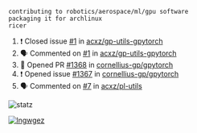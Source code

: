 ```
contributing to robotics/aerospace/ml/gpu software
packaging it for archlinux
ricer
```

<!--START_SECTION:activity-->
1. ❗️ Closed issue [#1](https://github.com/acxz/gp-utils-gpytorch/issues/1) in [acxz/gp-utils-gpytorch](https://github.com/acxz/gp-utils-gpytorch)
2. 🗣 Commented on [#1](https://github.com/acxz/gp-utils-gpytorch/issues/1) in [acxz/gp-utils-gpytorch](https://github.com/acxz/gp-utils-gpytorch)
3. 💪 Opened PR [#1368](https://github.com/cornellius-gp/gpytorch/pull/1368) in [cornellius-gp/gpytorch](https://github.com/cornellius-gp/gpytorch)
4. ❗️ Opened issue [#1367](https://github.com/cornellius-gp/gpytorch/issues/1367) in [cornellius-gp/gpytorch](https://github.com/cornellius-gp/gpytorch)
5. 🗣 Commented on [#7](https://github.com/acxz/pl-utils/issues/7) in [acxz/pl-utils](https://github.com/acxz/pl-utils)
<!--END_SECTION:activity-->


![statz](https://github-readme-stats.vercel.app/api?username=acxz&include_all_commits=true&show_icons=true)

[![lngwgez](https://github-readme-stats.vercel.app/api/top-langs/?username=acxz&layout=compact)](https://github.com/acxz/github-readme-stats)


<!--
**acxz/acxz** is a ✨ _special_ ✨ repository because its `README.md` (this file) appears on your GitHub profile.

Here are some ideas to get you started:

- 🔭 I’m currently working on ...
- 🌱 I’m currently learning ...
- 👯 I’m looking to collaborate on ...
- 🤔 I’m looking for help with ...
- 💬 Ask me about ...
- 📫 How to reach me: ...
- 😄 Pronouns: ...
- ⚡ Fun fact: ...
-->
